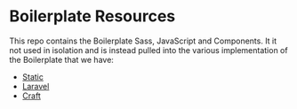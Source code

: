 # Boilerplate Resources

This repo contains the Boilerplate Sass, JavaScript and Components. It it not used in isolation and is instead pulled into the various implementation of the Boilerplate that we have:

* [Static](https://github.com/NoDivide/boilerplate-static)
* [Laravel](https://github.com/NoDivide/boilerplate-laravel)
* [Craft](https://github.com/NoDivide/boilerplate-craft)

